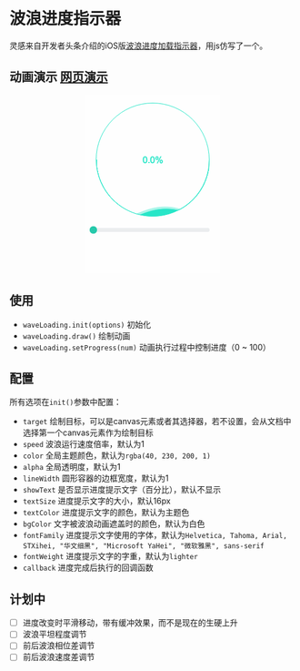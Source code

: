 # 波浪进度指示器
灵感来自开发者头条介绍的iOS版[波浪进度加载指示器](http://toutiao.io/posts/o6c3dx)，用js仿写了一个。

## 动画演示 [网页演示](http://newraina.github.io/waveLoading.js/demo/)
<p align="center">
  <img src="./demo/DEMO.gif" alt="示例动画">
</p>

## 使用
- `waveLoading.init(options)` 初始化
- `waveLoading.draw()` 绘制动画
- `waveLoading.setProgress(num)` 动画执行过程中控制进度（0 ~ 100）

## 配置
所有选项在`init()`参数中配置：
- `target`
绘制目标，可以是canvas元素或者其选择器，若不设置，会从文档中选择第一个canvas元素作为绘制目标
- `speed`
波浪运行速度倍率，默认为1
- `color`
全局主题颜色，默认为`rgba(40, 230, 200, 1)`
- `alpha`
全局透明度，默认为1
- `lineWidth`
圆形容器的边框宽度，默认为1
- `showText`
是否显示进度提示文字（百分比），默认不显示
- `textSize`
进度提示文字的大小，默认16px
- `textColor`
进度提示文字的颜色，默认为主题色
- `bgColor`
文字被波浪动画遮盖时的颜色，默认为白色
- `fontFamily`
进度提示文字使用的字体，默认为`Helvetica, Tahoma, Arial, STXihei, "华文细黑", "Microsoft YaHei", "微软雅黑", sans-serif`
- `fontWeight`
进度提示文字的字重，默认为`lighter`
- `callback`
进度完成后执行的回调函数

## 计划中
-[ ] 进度改变时平滑移动，带有缓冲效果，而不是现在的生硬上升
-[ ] 波浪平坦程度调节
-[ ] 前后波浪相位差调节
-[ ] 前后波浪速度差调节
